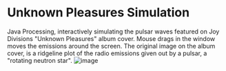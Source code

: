 # Unknown Pleasures Simulation
 Java Processing, interactively simulating the pulsar waves featured on Joy Divisions "Unknown Pleasures" album cover.
 Mouse drags in the window moves the emissions around the screen. The original image on the album cover, is a ridgeline plot of the radio emissions given out by a pulsar, a "rotating neutron star".
![image](https://github.com/user-attachments/assets/ef513e56-aff9-406c-8b62-6ea654e19b8b)

